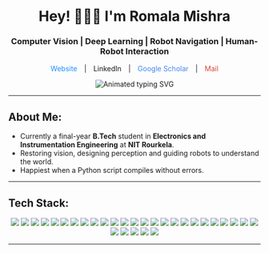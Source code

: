 <h1 align="center">Hey! 👩🏻‍💻 I'm Romala Mishra</h1>
<h3 align="center"> Computer Vision | Deep Learning | Robot Navigation | Human-Robot Interaction</h3>

<p align="center">
  <a href="https://romalamishra.github.io/" target="_blank" rel="noopener noreferrer" style="margin: 0 10px; text-decoration: none; color: #1E90FF;">
    Website
  </a> | 

  <a href="www.linkedin.com/in/romala-mishra" target="_blank" rel="noopener noreferrer" style="margin: 0 10px; display: inline-flex; align-items: center; text-decoration: none;">
    LinkedIn
  </a> | 

  <a href="https://scholar.google.com/citations?hl=en&user=gbEGCdgAAAAJ" target="_blank" rel="noopener noreferrer" style="margin: 0 10px; text-decoration: none; color: #4285F4;">
    Google Scholar
  </a> | 

  <a href="mailto:romalamishra10@gmail.com" target="_blank" rel="noopener noreferrer" style="margin: 0 10px; text-decoration: none; color: #D44638;">
    Mail
  </a>
</p>

<p align="center">
  <img src="https://readme-typing-svg.herokuapp.com?font=Fira+Code&weight=500&size=22&pause=1000&color=FF0000&center=true&vCenter=true&width=1000&lines=Restoring+what+the+eye+can’t+see%2C+with+what+the+mind+can+teach.&repeat=false" alt="Animated typing SVG" />
</p>




---

## About Me:
- Currently a final-year **B.Tech** student in **Electronics and Instrumentation Engineering** at **NIT Rourkela**.  
- Restoring vision, designing perception and guiding robots to understand the world.  
- Happiest when a Python script compiles without errors.



---

## Tech Stack:

<p align="center">
  <img src="https://img.shields.io/badge/PyTorch-%23EE4C2C.svg?style=for-the-badge&logo=PyTorch&logoColor=white" />
  <img src="https://img.shields.io/badge/TensorFlow-%23FF6F00.svg?style=for-the-badge&logo=TensorFlow&logoColor=white" />
  <img src="https://img.shields.io/badge/OpenCV-%23004880.svg?style=for-the-badge&logo=opencv&logoColor=white" />
  <img src="https://img.shields.io/badge/Keras-%23D00000.svg?style=for-the-badge&logo=keras&logoColor=white" />
  <img src="https://img.shields.io/badge/ROS-black?style=for-the-badge&logo=ros&logoColor=white" />
  <img src="https://img.shields.io/badge/SLAM-%23f9a825?style=for-the-badge&logo=github&logoColor=black" />
  <img src="https://img.shields.io/badge/scikit--learn-%23F7931E.svg?style=for-the-badge&logo=scikit-learn&logoColor=white" />
  <img src="https://img.shields.io/badge/Numpy-%23013243.svg?style=for-the-badge&logo=numpy&logoColor=white" />
  <img src="https://img.shields.io/badge/Pandas-%23150458.svg?style=for-the-badge&logo=pandas&logoColor=white" />
  <img src="https://img.shields.io/badge/Matplotlib-%230076B6.svg?style=for-the-badge&logo=matplotlib&logoColor=white" />
  <img src="https://img.shields.io/badge/Polars-%23FF4081.svg?style=for-the-badge&logoColor=white" />
  <img src="https://img.shields.io/badge/Dlib-%23176963.svg?style=for-the-badge&logoColor=white" />
  <img src="https://img.shields.io/badge/Python-%2314354C.svg?style=for-the-badge&logo=python&logoColor=white" />
  <img src="https://img.shields.io/badge/Anaconda-%2344A833.svg?style=for-the-badge&logo=anaconda&logoColor=white" />
  <img src="https://img.shields.io/badge/C-%2300599C.svg?style=for-the-badge&logo=c&logoColor=white" />
  <img src="https://img.shields.io/badge/C%2B%2B-%2300599C.svg?style=for-the-badge&logo=c%2B%2B&logoColor=white" />
  <img src="https://img.shields.io/badge/MATLAB-%23e3722c.svg?style=for-the-badge&logo=MathWorks&logoColor=white" />
  <img src="https://img.shields.io/badge/SQL-%230066CC.svg?style=for-the-badge&logo=sqlite&logoColor=white" />
  <img src="https://img.shields.io/badge/Arduino-%230097B5.svg?style=for-the-badge&logo=arduino&logoColor=white" />
  <img src="https://img.shields.io/badge/Jetson%20Nano-%2300C853.svg?style=for-the-badge&logo=nvidia&logoColor=white" />
  <img src="https://img.shields.io/badge/Raspberry%20Pi-%23C51A4A.svg?style=for-the-badge&logo=raspberrypi&logoColor=white" />
  <img src="https://img.shields.io/badge/Linux-%23FCC624?style=for-the-badge&logo=linux&logoColor=black" />
  <img src="https://img.shields.io/badge/MediaPipe-%23FF6F00.svg?style=for-the-badge&logo=mediapipe&logoColor=white" />
  <img src="https://img.shields.io/badge/SSIS-%23007ACC.svg?style=for-the-badge&logo=microsoftsqlserver&logoColor=white" />
  <img src="https://img.shields.io/badge/AutoSys-%231e90ff?style=for-the-badge&logo=apacheairflow&logoColor=white" />
  <img src="https://img.shields.io/badge/PyODBC-%231c8adb?style=for-the-badge&logo=python&logoColor=white" />
  <img src="https://img.shields.io/badge/Pydantic-%23007EC6.svg?style=for-the-badge&logo=pydantic&logoColor=white" />
  <img src="https://img.shields.io/badge/FastAPI-%23009688.svg?style=for-the-badge&logo=fastapi&logoColor=white" />
  <img src="https://img.shields.io/badge/Docker-%230072C6.svg?style=for-the-badge&logo=docker&logoColor=white" />
  <img src="https://img.shields.io/badge/Streamlit-%23FF4B4B.svg?style=for-the-badge&logo=streamlit&logoColor=white" />
</p>


---




